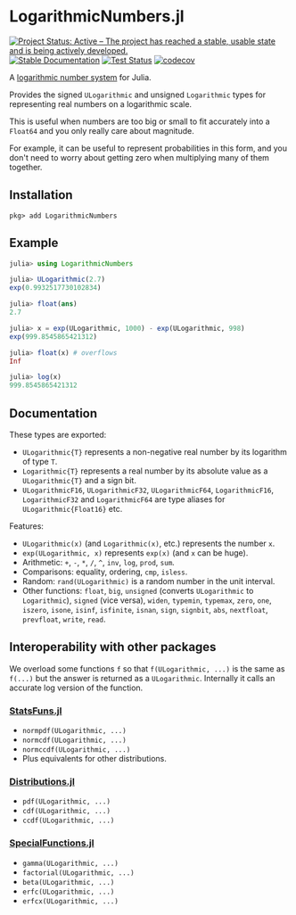 # LogarithmicNumbers.jl

[![Project Status: Active – The project has reached a stable, usable state and is being actively developed.](https://www.repostatus.org/badges/latest/active.svg)](https://www.repostatus.org/#active)
[![Stable Documentation](https://img.shields.io/badge/docs-stable-blue.svg)](https://docs.juliahub.com/LogarithmicNumbers)
[![Test Status](https://github.com/cjdoris/LogarithmicNumbers.jl/workflows/Tests/badge.svg)](https://github.com/cjdoris/LogarithmicNumbers.jl/actions?query=workflow%3ATests)
[![codecov](https://codecov.io/gh/cjdoris/LogarithmicNumbers.jl/branch/main/graph/badge.svg?token=AECCWGKRVJ)](https://codecov.io/gh/cjdoris/LogarithmicNumbers.jl)

A [logarithmic number system](https://en.wikipedia.org/wiki/Logarithmic_number_system) for
Julia.

Provides the signed `ULogarithmic` and unsigned `Logarithmic` types for representing real
numbers on a logarithmic scale.

This is useful when numbers are too big or small to fit accurately into a `Float64` and you
only really care about magnitude.

For example, it can be useful to represent probabilities in this form, and you don't need to
worry about getting zero when multiplying many of them together.

## Installation

```
pkg> add LogarithmicNumbers
```

## Example

```julia
julia> using LogarithmicNumbers

julia> ULogarithmic(2.7)
exp(0.9932517730102834)

julia> float(ans)
2.7

julia> x = exp(ULogarithmic, 1000) - exp(ULogarithmic, 998)
exp(999.8545865421312)

julia> float(x) # overflows
Inf

julia> log(x)
999.8545865421312
```

## Documentation

These types are exported:
* `ULogarithmic{T}` represents a non-negative real number by its logarithm of type `T`.
* `Logarithmic{T}` represents a real number by its absolute value as a `ULogarithmic{T}` and
  a sign bit.
* `ULogarithmicF16`, `ULogarithmicF32`, `ULogarithmicF64`, `LogarithmicF16`,
  `LogarithmicF32` and `LogarithmicF64` are type aliases for `ULogarithmic{Float16}` etc.

Features:
* `ULogarithmic(x)` (and `Logarithmic(x)`, etc.) represents the number `x`.
* `exp(ULogarithmic, x)` represents `exp(x)` (and `x` can be huge).
* Arithmetic: `+`, `-`, `*`, `/`, `^`, `inv`, `log`, `prod`, `sum`.
* Comparisons: equality, ordering, `cmp`, `isless`.
* Random: `rand(ULogarithmic)` is a random number in the unit interval.
* Other functions: `float`, `big`, `unsigned` (converts `ULogarithmic` to `Logarithmic`),
  `signed` (vice versa), `widen`, `typemin`, `typemax`, `zero`, `one`, `iszero`, `isone`,
  `isinf`, `isfinite`, `isnan`, `sign`, `signbit`, `abs`, `nextfloat`, `prevfloat`, `write`,
  `read`.

## Interoperability with other packages

We overload some functions `f` so that `f(ULogarithmic, ...)` is the same as `f(...)` but
the answer is returned as a `ULogarithmic`. Internally it calls an accurate log version of
the function.

### [StatsFuns.jl](https://github.com/JuliaStats/StatsFuns.jl)

- `normpdf(ULogarithmic, ...)`
- `normcdf(ULogarithmic, ...)`
- `normccdf(ULogarithmic, ...)`
- Plus equivalents for other distributions.

### [Distributions.jl](https://github.com/JuliaStats/Distributions.jl)

- `pdf(ULogarithmic, ...)`
- `cdf(ULogarithmic, ...)`
- `ccdf(ULogarithmic, ...)`

### [SpecialFunctions.jl](https://github.com/JuliaMath/SpecialFunctions.jl)

- `gamma(ULogarithmic, ...)`
- `factorial(ULogarithmic, ...)`
- `beta(ULogarithmic, ...)`
- `erfc(ULogarithmic, ...)`
- `erfcx(ULogarithmic, ...)`
